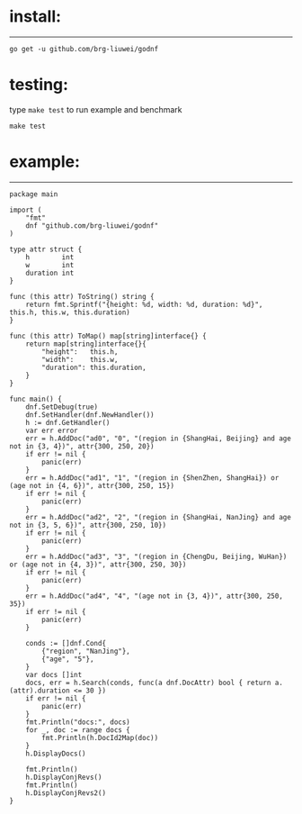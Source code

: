 # install:
---

    go get -u github.com/brg-liuwei/godnf

# testing:

type `make test` to run example and benchmark

    make test

# example:
---

    package main
    
    import (
    	"fmt"
    	dnf "github.com/brg-liuwei/godnf"
    )
    
    type attr struct {
    	h        int
    	w        int
    	duration int
    }
    
    func (this attr) ToString() string {
    	return fmt.Sprintf("{height: %d, width: %d, duration: %d}", this.h, this.w, this.duration)
    }
    
    func (this attr) ToMap() map[string]interface{} {
    	return map[string]interface{}{
    		"height":   this.h,
    		"width":    this.w,
    		"duration": this.duration,
    	}
    }
    
    func main() {
    	dnf.SetDebug(true)
    	dnf.SetHandler(dnf.NewHandler())
    	h := dnf.GetHandler()
    	var err error
    	err = h.AddDoc("ad0", "0", "(region in {ShangHai, Beijing} and age not in {3, 4})", attr{300, 250, 20})
    	if err != nil {
    		panic(err)
    	}
    	err = h.AddDoc("ad1", "1", "(region in {ShenZhen, ShangHai}) or (age not in {4, 6})", attr{300, 250, 15})
    	if err != nil {
    		panic(err)
    	}
    	err = h.AddDoc("ad2", "2", "(region in {ShangHai, NanJing} and age not in {3, 5, 6})", attr{300, 250, 10})
    	if err != nil {
    		panic(err)
    	}
    	err = h.AddDoc("ad3", "3", "(region in {ChengDu, Beijing, WuHan}) or (age not in {4, 3})", attr{300, 250, 30})
    	if err != nil {
    		panic(err)
    	}
    	err = h.AddDoc("ad4", "4", "(age not in {3, 4})", attr{300, 250, 35})
    	if err != nil {
    		panic(err)
    	}
    
    	conds := []dnf.Cond{
    		{"region", "NanJing"},
    		{"age", "5"},
    	}
    	var docs []int
    	docs, err = h.Search(conds, func(a dnf.DocAttr) bool { return a.(attr).duration <= 30 })
    	if err != nil {
    		panic(err)
    	}
    	fmt.Println("docs:", docs)
    	for _, doc := range docs {
    		fmt.Println(h.DocId2Map(doc))
    	}
    	h.DisplayDocs()
    
    	fmt.Println()
    	h.DisplayConjRevs()
    	fmt.Println()
    	h.DisplayConjRevs2()
    }
